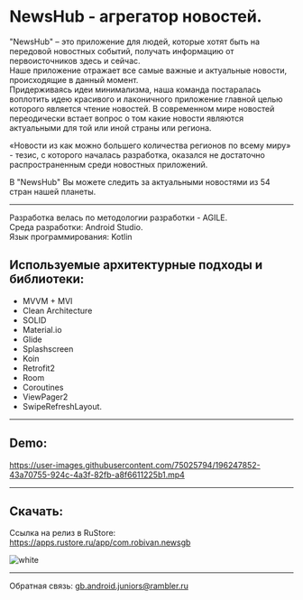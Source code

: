 # NewsHub - агрегатор новостей.

"NewsHub" – это приложение для людей, которые хотят быть на передовой новостных событий, получать информацию от первоисточников здесь и сейчас.   
Наше приложение отражает все самые важные и актуальные новости, происходящие в данный момент.   
Придерживаясь идеи минимализма, наша команда постаралась воплотить идею красивого и лаконичного приложение главной целью которого является чтение новостей.
В современном мире новостей переодически встает вопрос о том какие новости являются актуальными для той или иной страны или региона. 

«Новости из как можно большего количества регионов по всему миру» - тезис, с которого началась разработка, оказался не достаточно распространенным 
среди новостных приложений. 

В "NewsHub" Вы можете следить за актуальными новостями из 54 стран нашей планеты.
_________________________________________________________________________________________________________________________________________________________

Разработка велась по методологии разработки - AGILE.  
Среда разработки:  Android Studio.  
Язык программирования: Kotlin   
  
Используемые архитектурные подходы и библиотеки:
------------------------
* MVVM + MVI  
* Clean Architecture  
* SOLID  
* Material.io  
* Glide  
* Splashscreen  
* Koin  
* Retrofit2  
* Room  
* Coroutines  
* ViewPager2  
* SwipeRefreshLayout.
_________________________________________________________________________________________________________________________________________________________

Demo:
-----------------

https://user-images.githubusercontent.com/75025794/196247852-43a70755-924c-4a3f-82fb-a8f6611225b1.mp4
_________________________________________________________________________________________________________________________________________________________
Скачать:
--------
Ссылка на релиз в RuStore: https://apps.rustore.ru/app/com.robivan.newsgb

![white](https://user-images.githubusercontent.com/75025794/197234541-8cfab1f3-83b7-4ccf-a31b-ef80b0b7edda.png)



______________________________________________________________________________________________________________________________________________________________
Обратная связь: gb.android.juniors@rambler.ru
